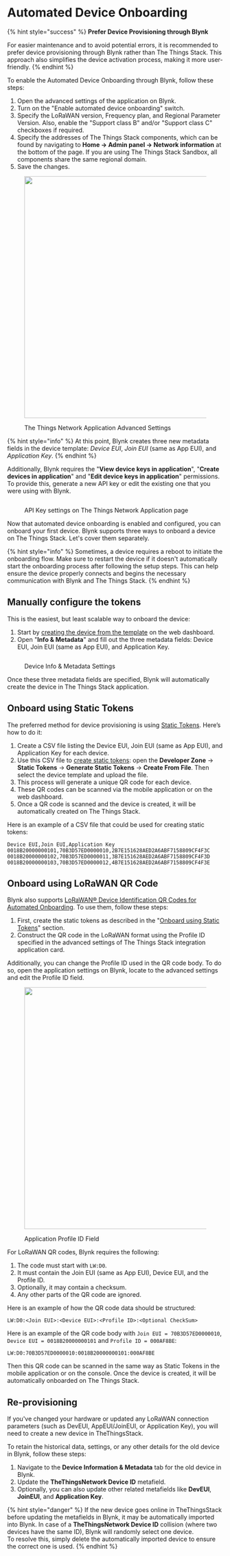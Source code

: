 # Automated Device Onboarding

{% hint style="success" %}
**Prefer Device Provisioning through Blynk**

For easier maintenance and to avoid potential errors, it is recommended to prefer device provisioning through Blynk rather than The Things Stack. This approach also simplifies the device activation process, making it more user-friendly.
{% endhint %}

To enable the Automated Device Onboarding through Blynk, follow these steps:

1. Open the advanced settings of the application on Blynk.
2. Turn on the "Enable automated device onboarding" switch.
3. Specify the LoRaWAN version, Frequency plan, and Regional Parameter Version. Also, enable the "Support class B" and/or "Support class C" checkboxes if required.
4. Specify the addresses of The Things Stack components, which can be found by navigating to **Home -> Admin panel -> Network information** at the bottom of the page. If you are using The Things Stack Sandbox, all components share the same regional domain.
5. Save the changes.

<figure><img src="../../.gitbook/assets/the-things-network-advanced-settings.png" alt="" width="563"><figcaption><p>The Things Network Application Advanced Settings</p></figcaption></figure>

{% hint style="info" %}
At this point, Blynk creates three new metadata fields in the device template: _Device EUI_, _Join EUI_ (same as App EUI), and _Application Key_.
{% endhint %}

Additionally, Blynk requires the "**View device keys in application**", "**Create devices in application**" and "**Edit device keys in application**" permissions. To provide this, generate a new API key or edit the existing one that you were using with Blynk.

<figure><img src="../../.gitbook/assets/Снимок экрана 2024-07-18 в 16.43.01.png" alt=""><figcaption><p>API Key settings on The Things Network Application page</p></figcaption></figure>

Now that automated device onboarding is enabled and configured, you can onboard your first device. Blynk supports three ways to onboard a device on The Things Stack. Let's cover them separately.

{% hint style="info" %}
Sometimes, a device requires a reboot to initiate the onboarding flow. Make sure to restart the device if it doesn't automatically start the onboarding process after following the setup steps. This can help ensure the device properly connects and begins the necessary communication with Blynk and The Things Stack.
{% endhint %}

## Manually configure the tokens

This is the easiest, but least scalable way to onboard the device:

1. Start by [creating the device from the template](../../blynk.console/devices/actions-with-devices.md#create-device) on the web dashboard.
2. Open "**Info & Metadata**" and fill out the three metadata fields: Device EUI, Join EUI (same as App EUI), and Application Key.

<figure><img src="../../.gitbook/assets/Снимок экрана 2024-07-18 в 16.47.08.png" alt=""><figcaption><p>Device Info &#x26; Metadata Settings</p></figcaption></figure>

Once these three metadata fields are specified, Blynk will automatically create the device in The Things Stack application.

## Onboard using Static Tokens

The preferred method for device provisioning is using [Static Tokens](../../commercial-use/deploying-products-with-static-authtokens.md). Here’s how to do it:

1. Create a CSV file listing the Device EUI, Join EUI (same as App EUI), and Application Key for each device.
2. Use this CSV file to [create static tokens](../../getting-started/activating-devices/blynk-edgent-static-authtoken.md): open the **Developer Zone** -> **Static Tokens** -> **Generate Static Tokens** -> **Create From File**. Then select the device template and upload the file.
3. This process will generate a unique QR code for each device.
4. These QR codes can be scanned via the mobile application or on the web dashboard.
5. Once a QR code is scanned and the device is created, it will be automatically created on The Things Stack.

Here is an example of a CSV file that could be used for creating static tokens:

```csv
Device EUI,Join EUI,Application Key
0018B20000000101,70B3D57ED0000010,2B7E151628AED2A6ABF7158809CF4F3C
0018B20000000102,70B3D57ED0000011,3B7E151628AED2A6ABF7158809CF4F3D
0018B20000000103,70B3D57ED0000012,4B7E151628AED2A6ABF7158809CF4F3E
```

## Onboard using LoRaWAN QR Code

Blynk also supports [LoRaWAN® Device Identification QR Codes for Automated Onboarding](https://lora-alliance.org/wp-content/uploads/2020/11/TR005_LoRaWAN_Device_Identification_QR_Codes.pdf). To use them, follow these steps:

1. First, create the static tokens as described in the "[Onboard using Static Tokens](automated-device-onboarding.md#onboard-using-static-tokens)" section.
2. Construct the QR code in the LoRaWAN format using the Profile ID specified in the advanced settings of The Things Stack integration application card.

Additionally, you can change the Profile ID used in the QR code body. To do so, open the application settings on Blynk, locate to the advanced settings and edit the Profile ID field.

<figure><img src="../../.gitbook/assets/the-things-network-lorawan-profile-id.png" alt="" width="563"><figcaption><p>Application Profile ID Field</p></figcaption></figure>

For LoRaWAN QR codes, Blynk requires the following:

1. The code must start with `LW:D0`.
2. It must contain the Join EUI (same as App EUI), Device EUI, and the Profile ID.
3. Optionally, it may contain a checksum.
4. Any other parts of the QR code are ignored.

Here is an example of how the QR code data should be structured:

```php-template
LW:D0:<Join EUI>:<Device EUI>:<Profile ID>:<Optional CheckSum>
```

Here is an example of the QR code body with `Join EUI = 70B3D57ED0000010`, `Device EUI = 0018B20000000101` and `Profile ID = 000AF8BE`:

```
LW:D0:70B3D57ED0000010:0018B20000000101:000AF8BE
```

Then this QR code can be scanned in the same way as Static Tokens in the mobile application or on the console. Once the device is created, it will be automatically onboarded on The Things Stack.

## Re-provisioning

If you've changed your hardware or updated any LoRaWAN connection parameters (such as DevEUI, AppEUI/JoinEUI, or Application Key), you will need to create a new device in TheThingsStack.

To retain the historical data, settings, or any other details for the old device in Blynk, follow these steps:

1. Navigate to the **Device Information & Metadata** tab for the old device in Blynk.
2. Update the **TheThingsNetwork Device ID** metafield.
3. Optionally, you can also update other related metafields like **DevEUI**, **JoinEUI**, and **Application Key**.

{% hint style="danger" %}
If the new device goes online in TheThingsStack before updating the metafields in Blynk, it may be automatically imported into Blynk. In case of a **TheThingsNetwork Device ID** collision (where two devices have the same ID), Blynk will randomly select one device.\
To resolve this, simply delete the automatically imported device to ensure the correct one is used.
{% endhint %}
